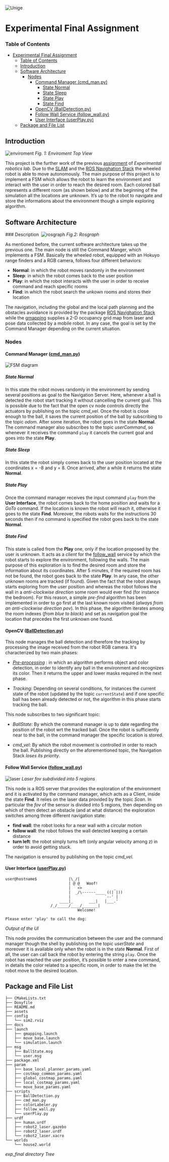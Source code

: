 ![Unige](/assets/Unige.png)
# Experimental Final Assignment
### Table of Contents 
- [Experimental Final Assignment](#experimental-final-assignment)
    - [Table of Contents](#table-of-contents)
  - [Introduction](#introduction)
  - [Software Architecture](#software-architecture)
    - [Nodes](#nodes)
      - [Command Manager (cmd_man.py)](#command-manager-cmd_manpy)
        - [State Normal](#state-normal)
        - [State Sleep](#state-sleep)
        - [State Play](#state-play)
        - [State Find](#state-find)
      - [OpenCV (BallDetection.py)](#opencv-balldetectionpy)
      - [Follow Wall Service (follow_wall.py)](#follow-wall-service-follow_wallpy)
      - [User Interface (userPlay.py)](#user-interface-userplaypy)
  - [Package and File List](#package-and-file-list)


## Introduction
![enviroment](/assets/enviroment.png "Enviromen top view")
*Fig. 1: Enviroment Top View*

This project is the further work of the previous [assignment](https://github.com/Sabrin0/Assignment2-Experimental-RoboticS-LAB.git) of *Experimental robotics lab*.
Due to the [SLAM](https://en.wikipedia.org/wiki/Simultaneous_localization_and_mapping) and the [ROS Navighation Stack](http://wiki.ros.org/navigation) the  wheeled robot is able to move autonomously.  The main purpose of this project is to implement a FSM which allows the robot to learn the environment and interact with the user in order to reach the desired room. Each colored ball represents a different room (as shown below) and at the beginning of the simulation all the locations are unknown. It’s up to the robot to navigate and store the informations about the environment though a simple exploring algorithm.

## Software Architecture

### Description
 ![rosgraph](/assets/rosgraph.png)
*Fig.2: Rosgraph*

As mentioned before, the current software architecture takes up the previous one. The main node is still the Command Manger, which implements a FSM.
Basically the wheeled robot, equipped with an Hokuyo range finders and a RGB camera, follows four different behaviors:

- **Normal**: in which the robot moves randomly in the environment 
- **Sleep**: in which the robot comes back to the user position
- **Play**: in which the robot interacts with the user in order to receive command and reach specific rooms
- **Find**: in which the robot search the unkown rooms and stores their location

The navigation, including the global and the local path planning and the obstacles avoidance is provided by the package [ROS Navighation Stack](http://wiki.ros.org/navigation) while the [gmapping](http://wiki.ros.org/gmapping) supplies a 2-D occupancy grid map from laser and pose data collected by a mobile robot. In any case, the goal is set by the Command Manager depending on the current situation.

### Nodes

#### Command Manager ([cmd_man.py](https://github.com/Sabrin0/exp_final/blob/main/scripts/cmd_man.py))
![FSM diagram](/assets/FSM.png)

##### State Normal
In this state the robot moves randomly in the environment by sending several positions as goal to the Navigation Server. Here, whenever a ball is detected the robot start tracking it without cancelling the current goal. This is possible due to the fact that the open cv node controls directly the actuators by publishing on the topic *cmd_vel*. Once the robot is close enough to the ball, it saves the current position of the ball by subscribing to the topic *odom*. After some iteration, the robot goes in the state **Normal**.
The command manager also subscribes to the topic *userCommand*, so whenever it receives the command `play` it cancels the current goal and goes into the state **Play**.

##### State Sleep
In this state the robot simply comes back to the user position located at the coordinates x = -8 and y = 8. Once arrived, after a while it returns the state **Normal**.

##### State Play

Once the command manager receives the input command `play` from the **User Interface**, the robot comes back to the home position and waits for a *GoTo* command. If the location is known the robot will reach it, otherwise it goes to the state **Find**. Moreover, the robots waits for the instructions 30 seconds then if no command is specified the robot goes back to the state **Normal**.

##### State Find
This state is called from the **Play** one, only if the location proposed by the user is unknown. It acts as a _client_ for the [follow_wall](https://github.com/Sabrin0/exp_final/blob/main/scripts/follow_wall.py) service by which the robot starts to explore the environment, following the walls. 
The main purpose of this exploration is to find the desired room and store the information about its coordinates. After 5 minutes, if the required room has not be found, the robot goes back to the state **Play**. In any case, the other unknown rooms are tracked (if found).
Given the fact that the robot always starts exploring from the user position and whereas the robot follows the wall in a *anti-clockwise direction* some room would ever find (for instance the bedroom).
For this reason, a simple *pre-find* algorithm has been implemented in order to go first at the last known room visited (*always from an anti-clockwise direction pov*). In this phase, the algorithm iterates among the room indexes (*from blue to black*) and set as navigation goal the location that precedes the first unknown one found.

#### OpenCV ([BallDetection.py](https://github.com/Sabrin0/exp_final/blob/main/scripts/BallDetection.py))

This node manages the ball detection and therefore the tracking by processing the image received from the robot RGB camera. It's characterized by two main phases: 

-  *[Pre-processing](https://github.com/Sabrin0/exp_final/blob/main/scripts/colorLabeler.py)* : in which an algorithm performs object and color detection, in order to identify any ball in the environment and recognizes its color. Then it returns the upper and lower masks required in the next phase.

- *Tracking*: Depending on several conditions, for instances the current state  of the robot (updated by the topic `currentState`) and if one specific ball has been already detected or not, the algorithm in this phase starts tracking the ball.

This node subscribes to two significant topic:

- *BallState*: By which the command manager is up to date regarding the position of the robot wrt the tracked ball. Once the robot is sufficiently near to the ball, in the command manager the specific location is stored.

- *cmd_vel*: By which the robot movement is controlled in order to reach the ball. Publishing directly on the aforementioned topic, the Navigation Stack *loses its priority*. 

#### Follow Wall Service ([follow_wall.py](https://github.com/Sabrin0/exp_final/blob/main/scripts/follow_wall.py))
![laser](/assets/laser.jpeg)
*Laser fov subdivided into 5 regions*

This node is a ROS server that provides the exploration of the environment and it is activated by the command manager, which acts as a Client, inside the state **Find**.
It relies on the laser data provided by the topic *Scan*. In particular the *fov* of the sensor is divided into 5 regions, then depending on which of them detect an obstacle (and at what distance) the exploration switches among three different navigation state:

- **find wall**: the robot looks for a near wall with a circular motion
- **follow wall**: the robot follows the wall detected keeping a certain distance
- **turn left**: the robot simply turns left (only angular velocity among z) in order to avoid getting stuck.

The navigation is ensured by publishing on the topic *cmd_vel*.

#### User Interface ([userPlay.py](https://github.com/Sabrin0/exp_final/blob/main/scripts/userPlay.py))
```
user@hostname$              |\_/|                  
                            | @ @   Woof! 
                            |   <>              _  
                            |  _/\------____ ((| |))
                            |               `--' |   
                        ____|_       ___|   |___.' 
                    /_/_____/____/_______|
                                Welcome! 

Please enter 'play' to call the dog:
```
*Output of the UI*

This node provides the communication between the user and the command manager though the shell by publishing on the topic *userState* and moreover it is available only when the robot is in the state **Normal**.
First of all, the user can call back the robot by entering the string `play`. Once the robot has reached the user position, it’s possible to enter a new command, in details the color related to a specific room, in order to make the let the robot move to the desired location.

## Package and File List
```
├── CMakeLists.txt
├── Doxyfile
├── README.md
├── assets
├── config
│   └── sim2.rviz
├── docs
├── launch
│   ├── gmapping.launch
│   ├── move_base.launch
│   └── simulation.launch
├── msg
│   ├── BallState.msg
│   └── user.msg
├── package.xml
├── param
│   ├── base_local_planner_params.yaml
│   ├── costmap_common_params.yaml
│   ├── global_costmap_params.yaml
│   ├── local_costmap_params.yaml
│   └── move_base_params.yaml
├── scripts
│   ├── BallDetection.py
│   ├── cmd_man.py
│   ├── colorLabeler.py
│   ├── follow_wall.py
│   └── userPlay.py
├── urdf
│   ├── human.urdf
│   ├── robot2_laser.gazebo
│   ├── robot2_laser.urdf
│   └── robot2_laser.xacro
└── worlds
    └── house2.world
```
*exp_final directory Tree*
